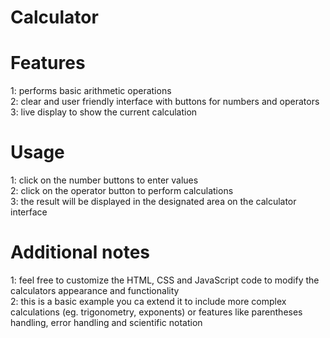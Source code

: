 # Calculator


# Features
1: performs basic arithmetic operations\
2: clear and user friendly interface with buttons for numbers and operators\
3: live display to show the current calculation

# Usage
1: click on the number buttons to enter values\
2: click on the operator button to perform calculations\
3: the result will be displayed in the designated area on the calculator interface

# Additional notes
1: feel free to customize the HTML, CSS and JavaScript code to modify the calculators appearance and functionality\
2: this is a basic example you ca extend it to include more complex calculations (eg. trigonometry, exponents) or features like parentheses handling, error handling and scientific notation
